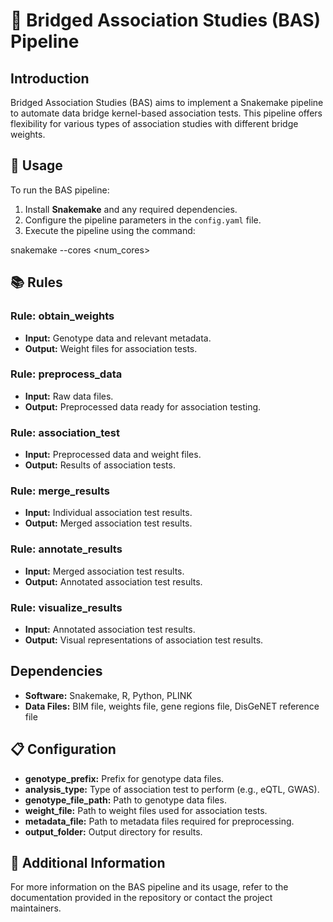 # 🌉 Bridged Association Studies (BAS) Pipeline

## Introduction
Bridged Association Studies (BAS) aims to implement a Snakemake pipeline to automate data bridge kernel-based association tests. This pipeline offers flexibility for various types of association studies with different bridge weights.

## 🚀 Usage
To run the BAS pipeline:
1. Install **Snakemake** and any required dependencies.
2. Configure the pipeline parameters in the `config.yaml` file.
3. Execute the pipeline using the command:

snakemake --cores <num_cores>


## 📚 Rules
### Rule: obtain_weights
- **Input:** Genotype data and relevant metadata.
- **Output:** Weight files for association tests.

### Rule: preprocess_data
- **Input:** Raw data files.
- **Output:** Preprocessed data ready for association testing.

### Rule: association_test
- **Input:** Preprocessed data and weight files.
- **Output:** Results of association tests.

### Rule: merge_results
- **Input:** Individual association test results.
- **Output:** Merged association test results.

### Rule: annotate_results
- **Input:** Merged association test results.
- **Output:** Annotated association test results.

### Rule: visualize_results
- **Input:** Annotated association test results.
- **Output:** Visual representations of association test results.

## Dependencies
- **Software:** Snakemake, R, Python, PLINK
- **Data Files:** BIM file, weights file, gene regions file, DisGeNET reference file

## 📋 Configuration
- **genotype_prefix:** Prefix for genotype data files.
- **analysis_type:** Type of association test to perform (e.g., eQTL, GWAS).
- **genotype_file_path:** Path to genotype data files.
- **weight_file:** Path to weight files used for association tests.
- **metadata_file:** Path to metadata files required for preprocessing.
- **output_folder:** Output directory for results.

## 📖 Additional Information
For more information on the BAS pipeline and its usage, refer to the documentation provided in the repository or contact the project maintainers.
